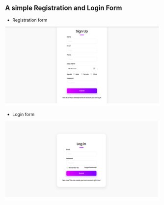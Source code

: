 ## A simple Registration and Login Form

* Registration form

![Registration Form](https://raw.githubusercontent.com/saiprasadnayak6858/Skill-Form/assets/register.png)

* Login form

![Login Form](https://raw.githubusercontent.com/saiprasadnayak6858/Skill-Form/assets/screenshots/login.png)